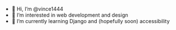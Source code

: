 - 👋 Hi, I’m @vince1444
- 👀 I’m interested in web development and design
- 🌱 I’m currently learning Django and (hopefully soon) accessibility

<!---
vince1444/vince1444 is a ✨ special ✨ repository because its `README.md` (this file) appears on your GitHub profile.
You can click the Preview link to take a look at your changes.
--->
